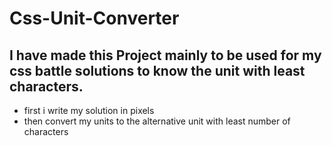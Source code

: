 # Css-Unit-Converter

## I have made this Project mainly to be used for my css battle solutions to know the unit with least characters.

- first i write my solution in pixels
- then convert my units to the alternative unit with least number of characters
